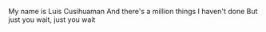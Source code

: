 My name is Luis Cusihuaman
And there's a million things I haven't done
But just you wait, just you wait
